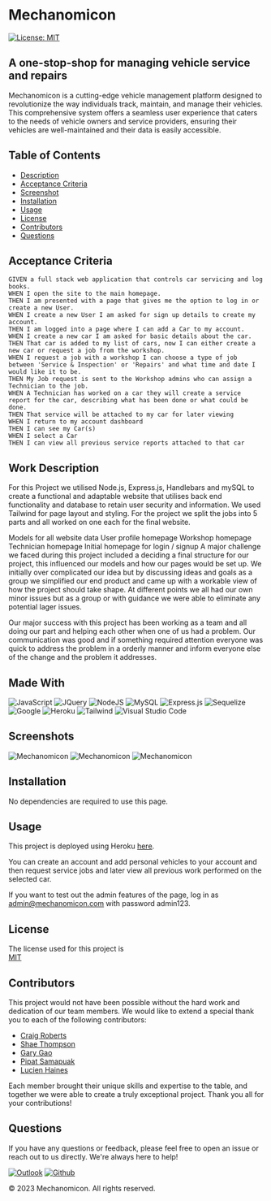 # Mechanomicon

[![License: MIT](https://img.shields.io/badge/License-MIT-yellow.svg)](https://opensource.org/licenses/MIT)

## A one-stop-shop for managing vehicle service and repairs

Mechanomicon is a cutting-edge vehicle management platform designed to revolutionize the way individuals track, maintain, and manage their vehicles. This comprehensive system offers a seamless user experience that caters to the needs of vehicle owners and service providers, ensuring their vehicles are well-maintained and their data is easily accessible.

## Table of Contents

* [Description](#description)
* [Acceptance Criteria](#acceptance-criteria)
* [Screenshot](#screenshot)
* [Installation](#installation)
* [Usage](#usage)
* [License](#license)
* [Contributors](#contributors)
* [Questions](#questions)

## Acceptance Criteria

```
GIVEN a full stack web application that controls car servicing and log books.
WHEN I open the site to the main homepage.
THEN I am presented with a page that gives me the option to log in or create a new User.
WHEN I create a new User I am asked for sign up details to create my account.
THEN I am logged into a page where I can add a Car to my account.
WHEN I create a new car I am asked for basic details about the car.
THEN That car is added to my list of cars, now I can either create a new car or request a job from the workshop.
WHEN I request a job with a workshop I can choose a type of job between 'Service & Inspection' or 'Repairs' and what time and date I would like it to be.
THEN My Job request is sent to the Workshop admins who can assign a Technician to the job.
WHEN A Technician has worked on a car they will create a service report for the car, describing what has been done or what could be done.
THEN That service will be attached to my car for later viewing
WHEN I return to my account dashboard
THEN I can see my Car(s)
WHEN I select a Car
THEN I can view all previous service reports attached to that car 
```

## Work Description

For this Project we utilised Node.js, Express.js, Handlebars and mySQL to create a functional and adaptable website that utilises back end functionality and database to retain user security and information. We used Tailwind for page layout and styling. For the project we split the jobs into 5 parts and all worked on one each for the final website.

Models for all website data
User profile homepage
Workshop homepage
Technician homepage
Initial homepage for login / signup
A major challenge we faced during this project included a deciding a final structure for our project, this influenced our models and how our pages would be set up. We initially over complicated our idea but by discussing ideas and goals as a group we simplified our end product and came up with a workable view of how the project should take shape. At different points we all had our own minor issues but as a group or with guidance we were able to eliminate any potential lager issues.

Our major success with this project has been working as a team and all doing our part and helping each other when one of us had a problem. Our communication was good and if something required attention everyone was quick to address the problem in a orderly manner and inform everyone else of the change and the problem it addresses.

## Made With

![JavaScript](https://img.shields.io/badge/javascript-%23323330.svg?style=for-the-badge&logo=javascript&logoColor=%23F7DF1E)
![JQuery](https://img.shields.io/badge/jQuery-0769AD?style=for-the-badge&logo=jquery&logoColor=white)
![NodeJS](https://img.shields.io/badge/node.js-6DA55F?style=for-the-badge&logo=node.js&logoColor=white)
![MySQL](https://img.shields.io/badge/mysql-%2300f.svg?style=for-the-badge&logo=mysql&logoColor=white)
![Express.js](https://img.shields.io/badge/express.js-%23404d59.svg?style=for-the-badge&logo=express&logoColor=%2361DAFB)
![Sequelize](https://img.shields.io/badge/Sequelize-52B0E7?style=for-the-badge&logo=Sequelize&logoColor=white)
![Google](https://img.shields.io/badge/Google_Cloud-4285F4?style=for-the-badge&logo=google-cloud&logoColor=white)
![Heroku](https://img.shields.io/badge/Heroku-430098?style=for-the-badge&logo=heroku&logoColor=white)
![Tailwind](https://img.shields.io/badge/Tailwind_CSS-38B2AC?style=for-the-badge&logo=tailwind-css&logoColor=white)
![Visual Studio Code](https://img.shields.io/badge/Visual%20Studio%20Code-0078d7.svg?style=for-the-badge&logo=visual-studio-code&logoColor=white)

## Screenshots

![Mechanomicon](https://github.com/craigrobertsdev/Mechanomicon/blob/main/assets/images/home.jpg)
![Mechanomicon](https://github.com/craigrobertsdev/Mechanomicon/blob/main/assets/images/login.jpg)
![Mechanomicon](https://github.com/craigrobertsdev/Mechanomicon/blob/main/assets/images/dashboard.jpg)

## Installation

No dependencies are required to use this page.

## Usage

This project is deployed using Heroku [here](https://mechanomicon.herokuapp.com/).

You can create an account and add personal vehicles to your account and then request service jobs and later view all previous work performed on the selected car.

If you want to test out the admin features of the page, log in as admin@mechanomicon.com with password admin123.

## License

The license used for this project is \
[MIT](https://opensource.org/licenses/MIT)

## Contributors

This project would not have been possible without the hard work and dedication of our team members. We would like to extend a special thank you to each of the following contributors:

* [Craig Roberts](https://github.com/craigrobertsdev/)
* [Shae Thompson](https://github.com/shae-thompson)
* [Gary Gao](https://github.com/Mid30s)
* [Pipat Samapuak](https://github.com/PipatSamapuak)
* [Lucien Haines](https://github.com/Lucienpep)

Each member brought their unique skills and expertise to the table, and together we were able to create a truly exceptional project. Thank you all for your contributions!

## Questions

If you have any questions or feedback, please feel free to open an issue or reach out to us directly. We're always here to help!

[![Outlook](https://img.shields.io/badge/Microsoft_Outlook-0078D4?style=for-the-badge&logo=microsoft-outlook&logoColor=white)](mailto:craig.roberts11@outlook.com)
[![Github](https://img.shields.io/badge/GitHub-100000?style=for-the-badge&logo=github&logoColor=white)](https://github.com/craigrobertsdev/)

&copy; 2023 Mechanomicon. All rights reserved.
